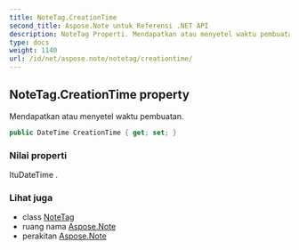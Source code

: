 ```yaml
---
title: NoteTag.CreationTime
second_title: Aspose.Note untuk Referensi .NET API
description: NoteTag Properti. Mendapatkan atau menyetel waktu pembuatan.
type: docs
weight: 1140
url: /id/net/aspose.note/notetag/creationtime/
---
```

## NoteTag.CreationTime property

Mendapatkan atau menyetel waktu pembuatan.

```csharp
public DateTime CreationTime { get; set; }
```

### Nilai properti

ItuDateTime .

### Lihat juga

* class [NoteTag](../)
* ruang nama [Aspose.Note](../../notetag/)
* perakitan [Aspose.Note](../../../)


